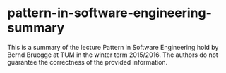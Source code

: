 # pattern-in-software-engineering-summary
This is a summary of the lecture Pattern in Software Engineering hold by Bernd Bruegge at TUM in the winter term 2015/2016.
The authors do not guarantee the correctness of the provided information.
